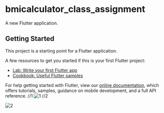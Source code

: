 # bmicalculator_class_assignment

A new Flutter application.

## Getting Started

This project is a starting point for a Flutter application.

A few resources to get you started if this is your first Flutter project:

- [Lab: Write your first Flutter app](https://flutter.dev/docs/get-started/codelab)
- [Cookbook: Useful Flutter samples](https://flutter.dev/docs/cookbook)

For help getting started with Flutter, view our
[online documentation](https://flutter.dev/docs), which offers tutorials,
samples, guidance on mobile development, and a full API reference.
//1
![1](https://user-images.githubusercontent.com/74663100/100323029-eff92c00-2fe6-11eb-8ca7-472091f81bab.PNG)
//2

![2](https://user-images.githubusercontent.com/74663100/100323326-5f6f1b80-2fe7-11eb-9862-a79f8c4d7e0b.PNG)
